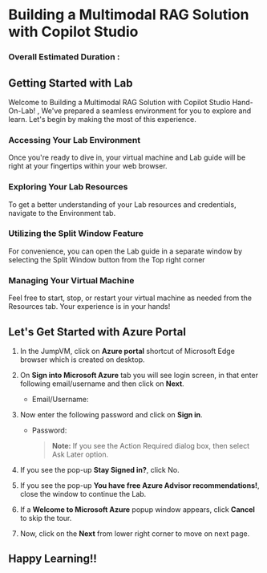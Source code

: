 # Building a Multimodal RAG Solution with Copilot Studio

### Overall Estimated Duration : 

## Getting Started with Lab

Welcome to Building a Multimodal RAG Solution with Copilot Studio Hand-On-Lab! , We've prepared a seamless environment for you to explore and learn. Let's begin by making the most of this experience.

### Accessing Your Lab Environment

Once you're ready to dive in, your virtual machine and Lab guide will be right at your fingertips within your web browser.

### Exploring Your Lab Resources

To get a better understanding of your Lab resources and credentials, navigate to the Environment tab.

### Utilizing the Split Window Feature

For convenience, you can open the Lab guide in a separate window by selecting the Split Window button from the Top right corner

### Managing Your Virtual Machine

Feel free to start, stop, or restart your virtual machine as needed from the Resources tab. Your experience is in your hands!

## Let's Get Started with Azure Portal

1. In the JumpVM, click on **Azure portal** shortcut of Microsoft Edge browser which is created on desktop.

1. On **Sign into Microsoft Azure** tab you will see login screen, in that enter following email/username and then click on **Next**.

   - Email/Username: <inject key="AzureAdUserEmail"></inject>

1. Now enter the following password and click on **Sign in**.

   - Password: <inject key="AzureAdUserPassword"></inject>

     >**Note:** If you see the Action Required dialog box, then select Ask Later option.
     
1. If you see the pop-up **Stay Signed in?**, click No.

1. If you see the pop-up **You have free Azure Advisor recommendations!**, close the window to continue the Lab.

1. If a **Welcome to Microsoft Azure** popup window appears, click **Cancel** to skip the tour.

1. Now, click on the **Next** from lower right corner to move on next page.

## Happy Learning!!